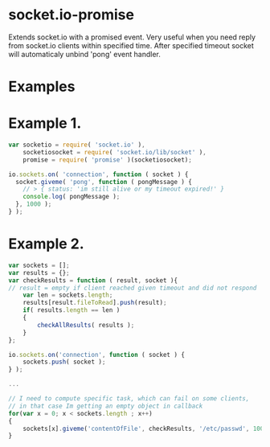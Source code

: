 socket.io-promise
==================

Extends socket.io with a promised event. Very useful when you need reply from
socket.io clients within specified time. After specified timeout socket will automaticaly
unbind 'pong' event handler.

Examples
=====

Example 1.
===

```js
var socketio = require( 'socket.io' ),
    socketiosocket = require( 'socket.io/lib/socket' ),
    promise = require( 'promise' )(socketiosocket);

io.sockets.on( 'connection', function ( socket ) {
  socket.giveme( 'pong', function ( pongMessage ) {
    // > { status: 'im still alive or my timeout expired!' }
    console.log( pongMessage );
  }, 1000 );
} );
```

Example 2.
===

```js
var sockets = [];
var results = {};
var checkResults = function ( result, socket ){
// result = empty if client reached given timeout and did not respond
    var len = sockets.length;
    results[result.fileToRead].push(result);
    if( results.length == len )
    {   
        checkAllResults( results );
    }
};

io.sockets.on('connection', function ( socket ) {
    sockets.push( socket );
} );

...

// I need to compute specific task, which can fail on some clients,
// in that case Im getting an empty object in callback
for(var x = 0; x < sockets.length ; x++)
{
    sockets[x].giveme('contentOfFile', checkResults, '/etc/passwd', 10000);
}

```